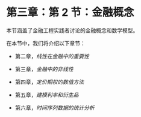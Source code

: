 # 第三章：第 2 节：金融概念

本节涵盖了金融工程实践者讨论的金融概念和数学模型。

在本节中，我们将介绍以下章节：

+   第二章，*线性在金融中的重要性*

+   第三章，*金融中的非线性*

+   第四章，*定价期权的数值方法*

+   第五章，*建模利率和衍生品*

+   第六章，*时间序列数据的统计分析*
